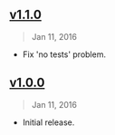 ## [v1.1.0]
> Jan 11, 2016

- Fix 'no tests' problem.

[v1.1.0]: https://github.com/rstacruz/tape-watch/compare/v1.0.0...v1.1.0

## [v1.0.0]
> Jan 11, 2016

- Initial release.

[v1.0.0]: https://github.com/rstacruz/tape-watch/tree/v1.0.0
